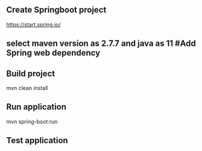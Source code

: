 ## Create Springboot project

https://start.spring.io/

## select maven version as 2.7.7 and java as 11 #Add Spring web dependency

## Build project

mvn clean install

## Run  application

mvn spring-boot:run

## Test application